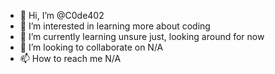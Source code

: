 - 👋 Hi, I’m @C0de402
- 👀 I’m interested in learning more about coding 
- 🌱 I’m currently learning unsure just, looking around for now 
- 💞️ I’m looking to collaborate on N/A
- 📫 How to reach me N/A

<!---
C0de402/C0de402 is a ✨ special ✨ repository because its `README.md` (this file) appears on your GitHub profile.
You can click the Preview link to take a look at your changes.
--->
